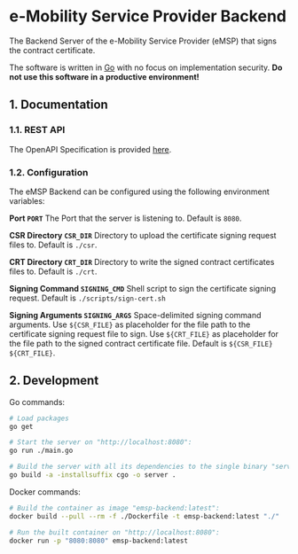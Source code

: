 # e-Mobility Service Provider Backend

The Backend Server of the e-Mobility Service Provider (eMSP) that signs the contract certificate.

The software is written in [Go](https://go.dev/) with no focus on implementation security.
**Do not use this software in a productive environment!**


## 1. Documentation

### 1.1. REST API

The OpenAPI Specification is provided [here](./api/swagger.yaml).


### 1.2. Configuration

The eMSP Backend can be configured using the following environment variables:

**Port `PORT`**
  The Port that the server is listening to.
  Default is `8080`.

**CSR Directory `CSR_DIR`**
  Directory to upload the certificate signing request files to.
  Default is `./csr`.

**CRT Directory `CRT_DIR`**
  Directory to write the signed contract certificates files to.
  Default is `./crt`.

**Signing Command `SIGNING_CMD`**
  Shell script to sign the certificate signing request.
  Default is `./scripts/sign-cert.sh`

**Signing Arguments `SIGNING_ARGS`**
  Space-delimited signing command arguments.
  Use `${CSR_FILE}` as placeholder for the file path to the certificate signing request file to sign.
  Use `${CRT_FILE}` as placeholder for the file path to the signed contract certificate file.
  Default is `${CSR_FILE} ${CRT_FILE}`.


## 2. Development

Go commands:

```bash
# Load packages
go get

# Start the server on "http://localhost:8080":
go run ./main.go

# Build the server with all its dependencies to the single binary "server":
go build -a -installsuffix cgo -o server .
```

Docker commands:

```bash
# Build the container as image "emsp-backend:latest":
docker build --pull --rm -f ./Dockerfile -t emsp-backend:latest "./"

# Run the built container on "http://localhost:8080":
docker run -p "8080:8080" emsp-backend:latest
```
